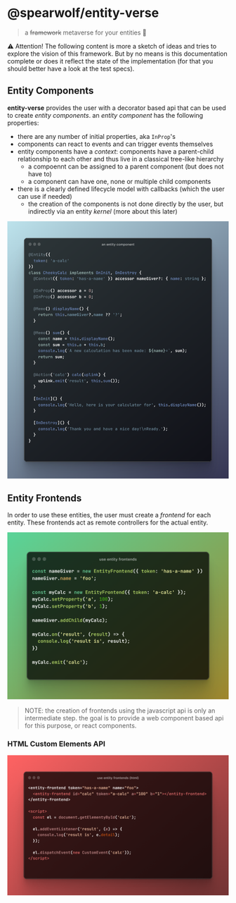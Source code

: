 # @spearwolf/entity-verse

> a ~~framework~~ metaverse for your entities :rocket:

:warning: Attention!  The following content is more a sketch of ideas and tries to explore the vision of this framework. But by no means is this documentation complete or does it reflect the state of the implementation (for that you should better have a look at the test specs).

## Entity Components

**entity-verse** provides the user with a decorator based api that can be used to create _entity components_.
an _entity component_ has the following properties:
- there are any number of initial properties, aka `InProp`'s
- components can react to events and can trigger events themselves
- entity components have a _context_: components have a parent-child relationship to each other and thus live in a classical tree-like hierarchy
  - a compoennt can be assigned to a parent component (but does not have to)
  - a component can have one, none or multiple child components
- there is a clearly defined lifecycle model with callbacks (which the user can use if needed)
  - the creation of the components is not done directly by the user, but indirectly via an entity _kernel_ (more about this later)

![an entity component](./an-entity-component.png)

## Entity Frontends

In order to use these entities, the user must create a _frontend_ for each entity. These frontends act as remote controllers for the actual entity.

![use entity frontends](./use-entity-frontends.png)

> NOTE: the creation of frontends using the javascript api is only an intermediate step. the goal is to provide a web component based api for this purpose, or react components.

### HTML Custom Elements API

![use entity frontends in html](./use-entity-frontends-html.png)
